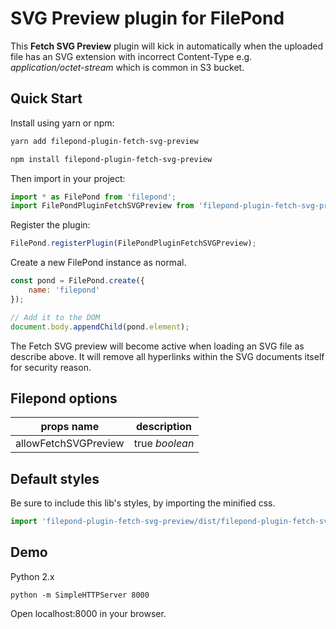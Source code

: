 # SVG Preview plugin for FilePond

This **Fetch SVG Preview** plugin will kick in automatically when the uploaded file has an SVG extension with incorrect Content-Type e.g. *application/octet-stream* which is common in S3 bucket.

## Quick Start

Install using yarn or npm:

```bash
yarn add filepond-plugin-fetch-svg-preview
```
```bash
npm install filepond-plugin-fetch-svg-preview
```

Then import in your project:

```js
import * as FilePond from 'filepond';
import FilePondPluginFetchSVGPreview from 'filepond-plugin-fetch-svg-preview';
```

Register the plugin:
```js
FilePond.registerPlugin(FilePondPluginFetchSVGPreview);
```
Create a new FilePond instance as normal.
```js
const pond = FilePond.create({
    name: 'filepond'
});

// Add it to the DOM
document.body.appendChild(pond.element);
```
 The Fetch SVG preview will become active when loading an SVG file as describe above. It will remove all hyperlinks within the SVG documents itself for security reason.

## Filepond options
| props name | description |
| -------------------- | ----------- |
| allowFetchSVGPreview | true *boolean* |


## Default styles
Be sure to include this lib's styles, by importing the minified css.
```js
import 'filepond-plugin-fetch-svg-preview/dist/filepond-plugin-fetch-svg-preview.min.css';
```

## Demo
Python 2.x
```
python -m SimpleHTTPServer 8000
```
Open localhost:8000 in your browser.